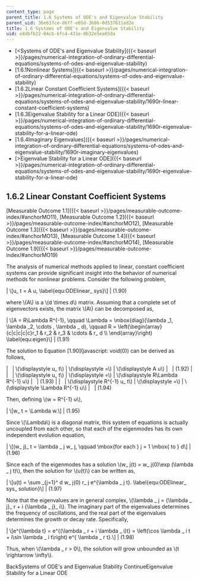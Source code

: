 ```yaml
---
content_type: page
parent_title: 1.6 Systems of ODE's and Eigenvalue Stability
parent_uid: 36e637ce-d6ff-e05d-3606-0d537611ad2e
title: 1.6 Systems of ODE's and Eigenvalue Stability
uid: e8dbfb22-04cb-6fc4-431e-0b32e5ea65da
---
```


*   [<Systems of ODE's and Eigenvalue Stability]({{< baseurl >}}/pages/numerical-integration-of-ordinary-differential-equations/systems-of-odes-and-eigenvalue-stability)
*   [1.6.1Nonlinear Systems]({{< baseurl >}}/pages/numerical-integration-of-ordinary-differential-equations/systems-of-odes-and-eigenvalue-stability)
*   [1.6.2Linear Constant Coefficient Systems]({{< baseurl >}}/pages/numerical-integration-of-ordinary-differential-equations/systems-of-odes-and-eigenvalue-stability/1690r-linear-constant-coefficient-systems)
*   [1.6.3Eigenvalue Stability for a Linear ODE]({{< baseurl >}}/pages/numerical-integration-of-ordinary-differential-equations/systems-of-odes-and-eigenvalue-stability/1690r-eigenvalue-stability-for-a-linear-ode)
*   [1.6.4Imaginary Eigenvalues]({{< baseurl >}}/pages/numerical-integration-of-ordinary-differential-equations/systems-of-odes-and-eigenvalue-stability/1690r-imaginary-eigenvalues)
*   [\>Eigenvalue Stability for a Linear ODE]({{< baseurl >}}/pages/numerical-integration-of-ordinary-differential-equations/systems-of-odes-and-eigenvalue-stability/1690r-eigenvalue-stability-for-a-linear-ode)

1.6.2 Linear Constant Coefficient Systems
-----------------------------------------

[Measurable Outcome 1.1]({{< baseurl >}}/pages/measurable-outcome-index/#anchorMO11), [Measurable Outcome 1.2]({{< baseurl >}}/pages/measurable-outcome-index/#anchorMO12), [Measurable Outcome 1.3]({{< baseurl >}}/pages/measurable-outcome-index/#anchorMO13), [Measurable Outcome 1.4]({{< baseurl >}}/pages/measurable-outcome-index/#anchorMO14), [Measurable Outcome 1.9]({{< baseurl >}}/pages/measurable-outcome-index/#anchorMO19)

The analysis of numerical methods applied to linear, constant coefficient systems can provide significant insight into the behavior of numerical methods for nonlinear problems. Consider the following problem,

| \\\[u\_ t = A u, \\label{equ:ODElinear\_ sys}\\\] | (1.90) 

where \\(A\\) is a \\(d \\times d\\) matrix. Assuming that a complete set of eigenvectors exists, the matrix \\(A\\) can be decomposed as,

| \\\[A = R\\Lambda R^{-1}, \\qquad \\Lambda = \\mbox{diag}(\\lambda \_1, \\lambda \_2, \\cdots , \\lambda \_ d), \\qquad R = \\left(\\begin{array}{c&#124;c&#124;c&#124;c&#124;c}r\_1 & r\_2 & r\_3 & \\cdots & r\_ d \\\\ \\end{array}\\right) \\label{equ:eigen}\\\] | (1.91) 

The solution to Equation [1.90](javascript: void(0)) can be derived as follows,

| &nbsp; | \\(\\displaystyle u\_ t\\) | \\(\\displaystyle =\\) | \\(\\displaystyle A u\\) | &nbsp; | (1.92) |
| &nbsp; | \\(\\displaystyle u\_ t\\) | \\(\\displaystyle =\\) | \\(\\displaystyle R\\Lambda R^{-1} u\\) | &nbsp; | (1.93) |
| &nbsp; | \\(\\displaystyle R^{-1} u\_ t\\) | \\(\\displaystyle =\\) | \\(\\displaystyle \\Lambda R^{-1} u\\) | &nbsp; | (1.94) 

Then, defining \\(w = R^{-1} u\\),

| \\\[w\_ t = \\Lambda w.\\\] | (1.95) 

Since \\(\\Lambda\\) is a diagonal matrix, this system of equations is actually uncoupled from each other, so that each of the eigenmodes has its own independent evolution equation,

| \\\[(w\_ j)\_ t = \\lambda \_ j w\_ j, \\qquad \\mbox{for each } j = 1 \\mbox{ to } d\\\] | (1.96) 

Since each of the eigenmodes has a solution \\(w\_ j(t) = w\_ j(0)\\exp (\\lambda \_ j t)\\), then the solution for \\(u(t)\\) can be written as,

| \\\[u(t) = \\sum \_{j=1}^ d w\_ j(0) r\_ j e^{\\lambda \_ j t}. \\label{equ:ODElinear\_ sys\_ solution}\\\] | (1.97) 

Note that the eigenvalues are in general complex, \\(\\lambda \_ j = {\\lambda \_ j}\_ r + i {\\lambda \_ j}\_ i\\). The imaginary part of the eigenvalues determines the frequency of oscillations, and the real part of the eigenvalues determines the growth or decay rate. Specifically,

| \\\[e^{\\lambda t} = e^{(\\lambda \_ r + i \\lambda \_ i)t} = \\left(\\cos \\lambda \_ i t + i\\sin \\lambda \_ i t\\right) e^{ \\lambda \_ r t}.\\\] | (1.98) 

Thus, when \\(\\lambda \_ r > 0\\), the solution will grow unbounded as \\(t \\rightarrow \\infty\\).

BackSystems of ODE's and Eigenvalue Stability ContinueEigenvalue Stability for a Linear ODE